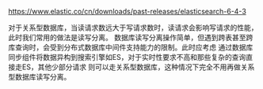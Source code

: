 https://www.elastic.co/cn/downloads/past-releases/elasticsearch-6-4-3

对于关系型数据库，当读请求数远大于写请求数时，读请求会影响写请求的性能，此时我们常用的做法是读写分离。
数据库读写分离操作简单，但遇到跨表甚至跨库查询时，会受到分布式数据库中间件支持能力的限制。此时应考虑
通过数据库同步组件将数据异构到搜索引擎如ES，对于实时性要求不高和那些复杂的查询直接走ES，其他少部分请求
则可以走关系型数据库，这种情况下完全不用再做关系型数据库读写分离。